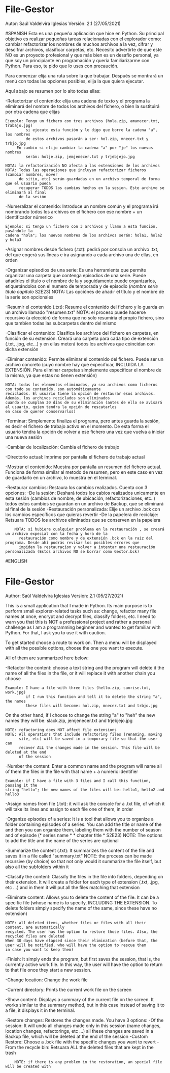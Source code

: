 # File-Gestor
Autor: Saúl Valdelvira Iglesias
Versión: 2.1 (27/05/2021)

#SPANISH 
Esta es una pequeña aplicación que hice en Python.
Su principal objetivo es realizar pequeñas tareas relacionadas con el explorador como: cambiar refactorizar los nombres de muchos archivos a la vez, cifrar y descifrar archivos, clasificar carpetas, etc.
Necesito advertirte de que este NO es un proyecto profesional y que más bien es un desafío personal, ya que soy un principiante en programación y quería familiarizarme con Python. Para eso, te pido que lo uses con precaución. 

Para comenzar elija una ruta sobre la que trabajar.
Después se montrará un menú con todas las opciones posibles, elija la que quiera ejecutar.

Aquí abajo se resumen por lo alto todas ellas:

-Refactorizar el contenido: elija una cadena de texto y el programa la eliminará
    del nombre de todos los archivos del fichero, o bien la sustituirá por otra
    cadena que elijas
    
    Ejemplo: Tengo un fichero con tres archivos (hola.zip, amanecer.txt, trabajo.jpg)
             si ejecuto esta función y le digo que borre la cadena "a", los nombres
             de estos archivos pasarán a ser: hol.zip, mnecer.txt y trbjo.jpg
	     En cambio si elijo cambiar la cadena "a" por "je" los nuevos nombres 
             serán: holje.zip, jemjenecer.txt y trjebjejo.jpg 

    NOTA: la refactorización NO afecta a las extensiones de los archivos
    NOTA: Todas las operaciones que incluyan refactorizar ficheros (cambiar nombres, mover
          de sitio, etc) serán guardadas en un archivo temporal de forma que el usuario pueda
          recuperar TODOS los cambios hechos en la sesion. Este archivo se eliminará al final 
          de la sesión 

-Numeralizar el contenido: Introduce un nombre común y el programa irá nombrando todos
    los archivos en el fichero con ese nombre + un identificador númerico

    Ejemplo: si tengo un fichero con 3 archivos y llamo a esta función, pasándole la 
    cadena "hola"; los nuevos nombres de los archivos serán: hola1, hola2 y hola3

-Asignar nombres desde fichero (.txt): pedirá por consola un archivo .txt, del que 
    cogerá sus líneas e ira asignando a cada archivo una de ellas, en orden

-Organizar episodios de una serie: Es una herramienta que permite organizar una carpeta 
    que contenga episodios de una serie. Puede añadirles el título o el nombre de la 
    y seguidamente puede organizarlos, etiquetándolos con el numero de temporada y de
    episodio (*nombre serie* *título capitulo* S2E23)
     NOTA: Las opciónes de añadir el título y el nombre de la serie son opcionales

-Resumir el contenido (.txt): Resume el contenido del fichero y lo guarda en un archivo llamado "resumen.txt"
    NOTA: el proceso puede hacerse recursivo (a elección) de forma que no solo resumiria el propio fichero, 
    sino que tambíen todas las subcarpetas dentro del mismo

-Clasificar el contenido: Clasifica los archivos del fichero en carpetas, en función de su extensión. 
    Creará una carpeta para cada tipo de extención (.txt, .jpg, etc...) y en ellas meterá todos los 
    archivos que coincidan con dicha extensión

-Eliminar contenido: Permite eliminar el contenido del fichero. Puede ser un archivo concreto (cuyo nombre hay 
    que expecificar, INCLUIDA LA EXTENSIÓN. Para eliminar carpetas simplemente especificar el nombre de la misma,
    ya que estas no tienen extensión)

    NOTA: todas los elementos eliminados, ya sea archivos como ficheros con todo su contenido, son automáticamente 
    reciclados. El usuario tiene la opción de restaurar esos archivos. Además, los archivos reciclados son eliminados
    cuando se cumplan 30 días de su eliminación (antes de ello se avisará al usuario, quien tendra la opción de rescatarlos
    en caso de querer conservarlos)

-Terminar: Simplemente finaliza el programa, pero antes guarda la sesión, es decir el fichero de trabajo activo en el momento. 
    De esta forma el usuario tendra la opción de volver a ese fichero una vez que vuelva a iniciar una nueva sesión

-Cambiar de localización: Cambia el fichero de trabajo

-Directorio actual: Imprime por pantalla el fichero de trabajo actual

-Mostrar el contenido: Muestra por pantalla un resumen del fichero actual. Funciona de forma similar al metodo de resumen, pero 
    en este caso en vez de guardarlo en un archivo, lo muestra en el terminal.

-Restaurar cambios: Restaura los cambios realizados. 
    Cuenta con 3 opciones: 
        -De la sesión: Deshará todos los cabios realizados unicamente en esta sesión (cambios de nombre, de ubicación, 
		refactorizaciones, etc..) todos estos cambios se guardan en un archivo de Backup, que se eliminará al final de la sesión
        -Restauración personalizada: Elije un archivo .bck con los cambios específicos que quieras revertir
	-De la papelera de reciclaje: Retsuara TODOS los archivos eliminados que se conserven en la papelera

        NOTA: si hubiere cualquier problema en la restauración , se creará un archivo expecial con la fecha y hora de la 
	      restauración como nombre y de extensión .bck en la raiz del programa. Desde ahí podrás revisar los posibles errores que 
	      impiden la restauracíon y volver a intentar una restauración personalizada (Estos archivos NO se borrar como Gestor.bck)

#ENGLISH
# File-Gestor
Author: Saúl Valdelvira Iglesias
Version: 2.1 (05/27/2021)

This is a small application that I made in Python.
Its main purpose is to perform small explorer-related tasks such as: change, refactor many file names at once, encrypt and decrypt files, classify folders, etc.
I need to warn you that this is NOT a professional project and rather a personal challenge as I am a programming beginner and wanted to get familiar with Python. For that, I ask you to use it with caution.

To get started choose a route to work on.
Then a menu will be displayed with all the possible options, choose the one you want to execute.

All of them are summarized here below:

-Refactor the content: choose a text string and the program will delete it
    the name of all the files in the file, or it will replace it with another
    chain you choose
    
    Example: I have a file with three files (hello.zip, sunrise.txt, work.jpg)
             if I run this function and tell it to delete the string "a", the names
             these files will become: hol.zip, mnecer.txt and trbjo.jpg
On the other hand, if I choose to change the string "a" to "heh" the new names
             they will be: slack.zip, jemjenecer.txt and trjebjejo.jpg

    NOTE: refactoring does NOT affect file extensions
    NOTE: All operations that include refactoring files (renaming, moving
          site, etc) will be saved in a temporary file so that the user can
          recover ALL the changes made in the session. This file will be deleted at the end
          of the session

-Number the content: Enter a common name and the program will name all of them
    the files in the file with that name + a numeric identifier

    Example: if I have a file with 3 files and I call this function, passing it the
    string "hello"; the new names of the files will be: hello1, hello2 and hello3

-Assign names from file (.txt): it will ask the console for a .txt file, of which
    it will take its lines and assign to each file one of them, in order

-Organize episodes of a series: It is a tool that allows you to organize a folder
    containing episodes of a series. You can add the title or name of the
    and then you can organize them, labeling them with the number of season and of
    episode (* series name * * chapter title * S2E23)
     NOTE: The options to add the title and the name of the series are optional

-Summarize the content (.txt): It summarizes the content of the file and saves it in a file called "summary.txt"
    NOTE: the process can be made recursive (by choice) so that not only would it summarize the file itself,
    but also all the subfolders within it

-Classify the content: Classify the files in the file into folders, depending on their extension.
    It will create a folder for each type of extension (.txt, .jpg, etc ...) and in them it will put all the
    files matching that extension

-Eliminate content: Allows you to delete the content of the file. It can be a specific file (whose name is
    to specify, INCLUDING THE EXTENSION. To delete folders simply specify the name of the same,
    since these have no extension)

    NOTE: all deleted items, whether files or files with all their content, are automatically
    recycled. The user has the option to restore those files. Also, the recycled files are deleted
    When 30 days have elapsed since their elimination (before that, the user will be notified, who will have the option to rescue them
    in case you want to keep them)

-Finish: It simply ends the program, but first saves the session, that is, the currently active work file.
    In this way, the user will have the option to return to that file once they start a new session.

-Change location: Change the work file

-Current directory: Prints the current work file on the screen

-Show content: Displays a summary of the current file on the screen. It works similar to the summary method, but
    in this case instead of saving it to a file, it displays it in the terminal.

-Restore changes: Restores the changes made.
    You have 3 options:
        -Of the session: It will undo all changes made only in this session (name changes, location changes,
refactorings, etc ...) all these changes are saved in a Backup file, which will be deleted at the end of the session
        -Custom Restore: Choose a .bck file with the specific changes you want to revert
-From the recycle bin: Retsuara ALL the deleted files that are kept in the trash

        NOTE: if there is any problem in the restoration, an special file will be created with
